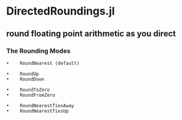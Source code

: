 # DirectedRoundings.jl

## round floating point arithmetic as you direct



### The Rounding Modes

    •    RoundNearest (default)

    •    RoundUp
    •    RoundDown
        
    •    RoundToZero
    •    RoundFromZero

    •    RoundNearestTiesAway
    •    RoundNearestTiesUp
    
